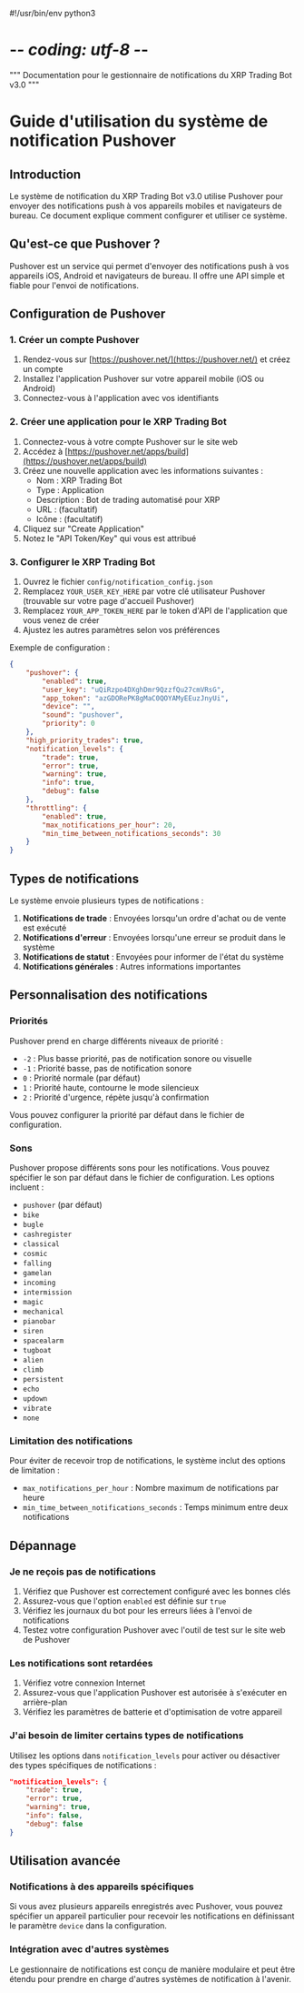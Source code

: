 #!/usr/bin/env python3
# -*- coding: utf-8 -*-

"""
Documentation pour le gestionnaire de notifications du XRP Trading Bot v3.0
"""

# Guide d'utilisation du système de notification Pushover

## Introduction

Le système de notification du XRP Trading Bot v3.0 utilise Pushover pour envoyer des notifications push
à vos appareils mobiles et navigateurs de bureau. Ce document explique comment configurer et utiliser
ce système.

## Qu'est-ce que Pushover ?

Pushover est un service qui permet d'envoyer des notifications push à vos appareils iOS, Android et
navigateurs de bureau. Il offre une API simple et fiable pour l'envoi de notifications.

## Configuration de Pushover

### 1. Créer un compte Pushover

1. Rendez-vous sur [https://pushover.net/](https://pushover.net/) et créez un compte
2. Installez l'application Pushover sur votre appareil mobile (iOS ou Android)
3. Connectez-vous à l'application avec vos identifiants

### 2. Créer une application pour le XRP Trading Bot

1. Connectez-vous à votre compte Pushover sur le site web
2. Accédez à [https://pushover.net/apps/build](https://pushover.net/apps/build)
3. Créez une nouvelle application avec les informations suivantes :
   - Nom : XRP Trading Bot
   - Type : Application
   - Description : Bot de trading automatisé pour XRP
   - URL : (facultatif)
   - Icône : (facultatif)
4. Cliquez sur "Create Application"
5. Notez le "API Token/Key" qui vous est attribué

### 3. Configurer le XRP Trading Bot

1. Ouvrez le fichier `config/notification_config.json`
2. Remplacez `YOUR_USER_KEY_HERE` par votre clé utilisateur Pushover (trouvable sur votre page d'accueil Pushover)
3. Remplacez `YOUR_APP_TOKEN_HERE` par le token d'API de l'application que vous venez de créer
4. Ajustez les autres paramètres selon vos préférences

Exemple de configuration :
```json
{
    "pushover": {
        "enabled": true,
        "user_key": "uQiRzpo4DXghDmr9QzzfQu27cmVRsG",
        "app_token": "azGDORePK8gMaC0QOYAMyEEuzJnyUi",
        "device": "",
        "sound": "pushover",
        "priority": 0
    },
    "high_priority_trades": true,
    "notification_levels": {
        "trade": true,
        "error": true,
        "warning": true,
        "info": true,
        "debug": false
    },
    "throttling": {
        "enabled": true,
        "max_notifications_per_hour": 20,
        "min_time_between_notifications_seconds": 30
    }
}
```

## Types de notifications

Le système envoie plusieurs types de notifications :

1. **Notifications de trade** : Envoyées lorsqu'un ordre d'achat ou de vente est exécuté
2. **Notifications d'erreur** : Envoyées lorsqu'une erreur se produit dans le système
3. **Notifications de statut** : Envoyées pour informer de l'état du système
4. **Notifications générales** : Autres informations importantes

## Personnalisation des notifications

### Priorités

Pushover prend en charge différents niveaux de priorité :

- `-2` : Plus basse priorité, pas de notification sonore ou visuelle
- `-1` : Priorité basse, pas de notification sonore
- `0` : Priorité normale (par défaut)
- `1` : Priorité haute, contourne le mode silencieux
- `2` : Priorité d'urgence, répète jusqu'à confirmation

Vous pouvez configurer la priorité par défaut dans le fichier de configuration.

### Sons

Pushover propose différents sons pour les notifications. Vous pouvez spécifier le son par défaut
dans le fichier de configuration. Les options incluent :

- `pushover` (par défaut)
- `bike`
- `bugle`
- `cashregister`
- `classical`
- `cosmic`
- `falling`
- `gamelan`
- `incoming`
- `intermission`
- `magic`
- `mechanical`
- `pianobar`
- `siren`
- `spacealarm`
- `tugboat`
- `alien`
- `climb`
- `persistent`
- `echo`
- `updown`
- `vibrate`
- `none`

### Limitation des notifications

Pour éviter de recevoir trop de notifications, le système inclut des options de limitation :

- `max_notifications_per_hour` : Nombre maximum de notifications par heure
- `min_time_between_notifications_seconds` : Temps minimum entre deux notifications

## Dépannage

### Je ne reçois pas de notifications

1. Vérifiez que Pushover est correctement configuré avec les bonnes clés
2. Assurez-vous que l'option `enabled` est définie sur `true`
3. Vérifiez les journaux du bot pour les erreurs liées à l'envoi de notifications
4. Testez votre configuration Pushover avec l'outil de test sur le site web de Pushover

### Les notifications sont retardées

1. Vérifiez votre connexion Internet
2. Assurez-vous que l'application Pushover est autorisée à s'exécuter en arrière-plan
3. Vérifiez les paramètres de batterie et d'optimisation de votre appareil

### J'ai besoin de limiter certains types de notifications

Utilisez les options dans `notification_levels` pour activer ou désactiver des types spécifiques de notifications :

```json
"notification_levels": {
    "trade": true,
    "error": true,
    "warning": true,
    "info": false,
    "debug": false
}
```

## Utilisation avancée

### Notifications à des appareils spécifiques

Si vous avez plusieurs appareils enregistrés avec Pushover, vous pouvez spécifier un appareil particulier
pour recevoir les notifications en définissant le paramètre `device` dans la configuration.

### Intégration avec d'autres systèmes

Le gestionnaire de notifications est conçu de manière modulaire et peut être étendu pour prendre en charge
d'autres systèmes de notification à l'avenir.
